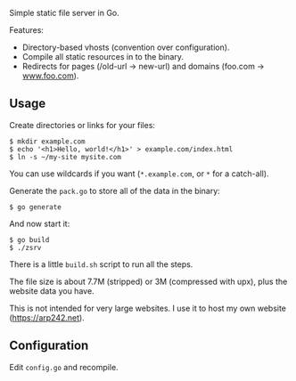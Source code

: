 Simple static file server in Go.

Features:

- Directory-based vhosts (convention over configuration).
- Compile all static resources in to the binary.
- Redirects for pages (/old-url → new-url) and domains (foo.com → www.foo.com).

Usage
-----

Create directories or links for your files:

    $ mkdir example.com
    $ echo '<h1>Hello, world!</h1>' > example.com/index.html
    $ ln -s ~/my-site mysite.com

You can use wildcards if you want (`*.example.com`, or `*` for a catch-all).

Generate the `pack.go` to store all of the data in the binary:

    $ go generate

And now start it:

    $ go build
    $ ./zsrv

There is a little `build.sh` script to run all the steps.

The file size is about 7.7M (stripped) or 3M (compressed with upx), plus the
website data you have.

This is not intended for very large websites. I use it to host my own website
(https://arp242.net).

Configuration
-------------

Edit `config.go` and recompile.
